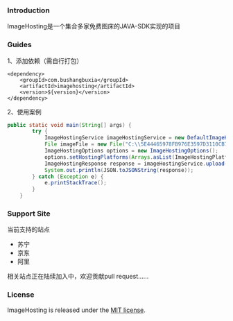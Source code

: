 ### Introduction

ImageHosting是一个集合多家免费图床的JAVA-SDK实现的项目

### Guides

1、添加依赖（需自行打包）

```
<dependency>
    <groupId>com.bushangbuxia</groupId>
	<artifactId>imagehosting</artifactId>
    <version>${version}</version>
</dependency>
```

2、使用案例

```java
public static void main(String[] args) {
		try {
			ImageHostingService imageHostingService = new DefaultImageHostingService();
			File imageFile = new File("C:\\5E44465978FB976E3597D3110CB76AB9.png");
			ImageHostingOptions options = new ImageHostingOptions();
			options.setHostingPlatforms(Arrays.asList(ImageHostingPlatform.JD));
			ImageHostingResponse response = imageHostingService.upload(imageFile, options);
			System.out.println(JSON.toJSONString(response));
		} catch (Exception e) {
			e.printStackTrace();
		}
	}
```

### Support Site

当前支持的站点

- 苏宁
- 京东
- 阿里

相关站点正在陆续加入中，欢迎贡献pull request......

### License

ImageHosting is released under the [MIT license](https://github.com/jingxiang/imagehosting/blob/master/LICENSE).






